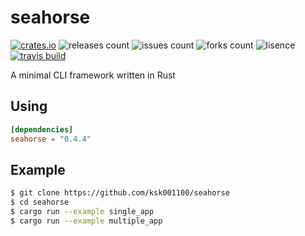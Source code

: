 # seahorse

[![crates.io](https://img.shields.io/crates/v/seahorse.svg)](https://crates.io/crates/seahorse)
![releases count](https://img.shields.io/github/release/ksk001100/seahorse.svg)
![issues count](https://img.shields.io/github/issues/ksk001100/seahorse.svg)
![forks count](https://img.shields.io/github/forks/ksk001100/seahorse.svg)
![lisence](https://img.shields.io/github/license/ksk001100/seahorse.svg)
[![travis build](https://travis-ci.org/ksk001100/seahorse.svg?branch=master)](https://travis-ci.org/ksk001100/seahorse)

A minimal CLI framework written in Rust

## Using

```toml
[dependencies]
seahorse = "0.4.4"
```

## Example

```bash
$ git clone https://github.com/ksk001100/seahorse
$ cd seahorse
$ cargo run --example single_app
$ cargo run --example multiple_app
```

